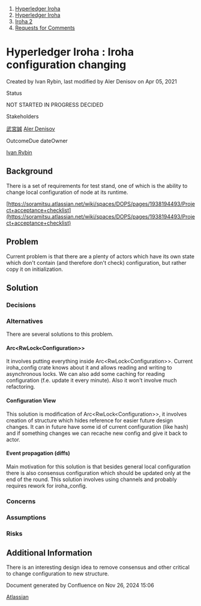 1. [Hyperledger Iroha](index.html)
2. [Hyperledger Iroha](Hyperledger-Iroha_20873224.html)
3. [Iroha 2](Iroha-2_21012047.html)
4. [Requests for Comments](Requests-for-Comments_21016001.html)

# Hyperledger Iroha : Iroha configuration changing

Created by Ivan Rybin, last modified by Aler Denisov on Apr 05, 2021

  Status

NOT STARTED IN PROGRESS DECIDED

Stakeholders

[武宮誠](https://lf-hyperledger.atlassian.net/wiki/people/557058:12c320e6-5d17-404f-b20e-bfa5721ae960?ref=confluence) [Aler Denisov](https://lf-hyperledger.atlassian.net/wiki/people/6065c7b090e3950069d900af?ref=confluence)

OutcomeDue dateOwner

[Ivan Rybin](https://lf-hyperledger.atlassian.net/wiki/people/602171f07db80e006a08ad45?ref=confluence)

## Background

There is a set of requirements for test stand, one of which is the ability to change local configuration of node at its runtime.

[https://soramitsu.atlassian.net/wiki/spaces/DOPS/pages/1938194493/Project+acceptance+checklist](https://soramitsu.atlassian.net/wiki/spaces/DOPS/pages/1938194493/Project+acceptance+checklist)

## Problem

Current problem is that there are a plenty of actors which have its own state which don't contain (and therefore don't check) configuration, but rather copy it on initialization.

## Solution

### Decisions

### Alternatives

There are several solutions to this problem.

#### Arc&lt;RwLock&lt;Configuration&gt;&gt;

It involves putting everything inside Arc&lt;RwLock&lt;Configuration&gt;&gt;. Current iroha\_config crate knows about it and allows reading and writing to asynchronous locks. We can also add some caching for reading configuration (f.e. update it every minute). Also it won't involve much refactoring.

#### Configuration View

This solution is modification of Arc&lt;RwLock&lt;Configuration&gt;&gt;, it involves creation of structure which hides reference for easier future design changes. It can in future have some id of current configuration (like hash) and if something changes we can recache new config and give it back to actor.

#### Event propagation (diffs)

Main motivation for this solution is that besides general local configuration there is also consensus configuration which should be updated only at the end of the round. This solution involves using channels and probably requires rework for iroha\_config.

### Concerns

### Assumptions

### Risks

## Additional Information

There is an interesting design idea to remove consensus and other critical to change configuration to new structure.

Document generated by Confluence on Nov 26, 2024 15:06

[Atlassian](http://www.atlassian.com/)

